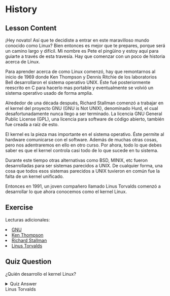 # History

## Lesson Content

¡Hey novato! Así que te decidiste a entrar en este maravilloso mundo conocido como Linux? Bien entonces es mejor que te prepares, porque será un camino largo y difícil. Mi nombre es Pete el pingüino y estoy aquí para guiarte a través de esta travesía. Hay que comenzar con  un poco de historia acerca de Linux.

Para aprender acerca de como Linux comenzó, hay que remontarnos al inicio de 1969 donde Ken Thompson y Dennis Ritchie de los laboratorios Bell desarrollaron el sistema operativo UNIX. Éste fué posteriormente reescrito en C para hacerlo mas portable y eventualmente se volvió un sistema operativo usado de forma amplia.

Alrededor de una década después, Richard Stallman comenzó a trabajar en el kernel del proyecto GNU (GNU is Not UNIX), denominado Hurd, el cual desafortunadamente nunca llego a ser terminado. La licencia GNU General Public License (GPL), una licencia para software de código abierto, también fue creada a raíz de esto.

El kernel es la pieza mas importante en el sistema operativo. Éste permite al hardware comunicarse con el software. Además de muchas otras cosas, pero nos adentraremos en ello en otro curso. Por ahora, todo lo que debes saber es que el kernel controla casi todo de lo que sucede en tu sistema.

Durante este tiempo otras alternativas como BSD, MINIX, etc fueron desarrolladas para ser sistemas parecidos a UNIX. De cualquier forma, una cosa que todos esos sistemas parecidos a UNIX tuvieron en común fue la falta de un kernel unificado.

Entonces en 1991, un joven compañero llamado Linus Torvalds comenzó a desarrollar lo que ahora conocemos como el kernel Linux.

## Exercise

Lecturas adicionales:
<li><a href='https://www.gnu.org/home.en.html'>GNU</a></li>
<li><a href='https://en.wikipedia.org/wiki/Ken_Thompson'>Ken Thompson</a></li>
<li><a href='https://stallman.org/'>Richard Stallman</a></li>
<li><a href='https://en.wikipedia.org/wiki/Linus_Torvalds'>Linus Torvalds</a></li>

## Quiz Question
¿Quién desarrollo el kernel Linux?

<details>
    <summary>Quiz Answer</summary>
</details>
Linus Torvalds